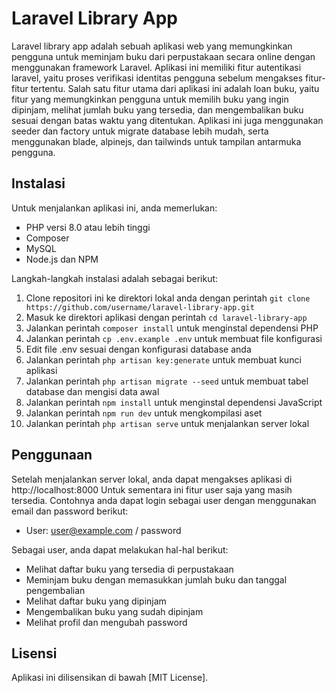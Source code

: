# Laravel Library App

Laravel library app adalah sebuah aplikasi web yang memungkinkan pengguna untuk meminjam buku dari perpustakaan secara online dengan menggunakan framework Laravel. Aplikasi ini memiliki fitur autentikasi laravel, yaitu proses verifikasi identitas pengguna sebelum mengakses fitur-fitur tertentu. Salah satu fitur utama dari aplikasi ini adalah loan buku, yaitu fitur yang memungkinkan pengguna untuk memilih buku yang ingin dipinjam, melihat jumlah buku yang tersedia, dan mengembalikan buku sesuai dengan batas waktu yang ditentukan. Aplikasi ini juga menggunakan seeder dan factory untuk migrate database lebih mudah, serta menggunakan blade, alpinejs, dan tailwinds untuk tampilan antarmuka pengguna.

## Instalasi

Untuk menjalankan aplikasi ini, anda memerlukan:

- PHP versi 8.0 atau lebih tinggi
- Composer
- MySQL
- Node.js dan NPM

Langkah-langkah instalasi adalah sebagai berikut:

1. Clone repositori ini ke direktori lokal anda dengan perintah `git clone https://github.com/username/laravel-library-app.git`
2. Masuk ke direktori aplikasi dengan perintah `cd laravel-library-app`
3. Jalankan perintah `composer install` untuk menginstal dependensi PHP
4. Jalankan perintah `cp .env.example .env` untuk membuat file konfigurasi
5. Edit file .env sesuai dengan konfigurasi database anda
6. Jalankan perintah `php artisan key:generate` untuk membuat kunci aplikasi
7. Jalankan perintah `php artisan migrate --seed` untuk membuat tabel database dan mengisi data awal
8. Jalankan perintah `npm install` untuk menginstal dependensi JavaScript
9. Jalankan perintah `npm run dev` untuk mengkompilasi aset
10. Jalankan perintah `php artisan serve` untuk menjalankan server lokal

## Penggunaan

Setelah menjalankan server lokal, anda dapat mengakses aplikasi di http://localhost:8000
Untuk sementara ini fitur user saja yang masih tersedia.
Contohnya anda dapat login sebagai user dengan menggunakan email dan password berikut:

- User: user@example.com / password

Sebagai user, anda dapat melakukan hal-hal berikut:

- Melihat daftar buku yang tersedia di perpustakaan
- Meminjam buku dengan memasukkan jumlah buku dan tanggal pengembalian
- Melihat daftar buku yang dipinjam
- Mengembalikan buku yang sudah dipinjam
- Melihat profil dan mengubah password

## Lisensi
Aplikasi ini dilisensikan di bawah [MIT License].
